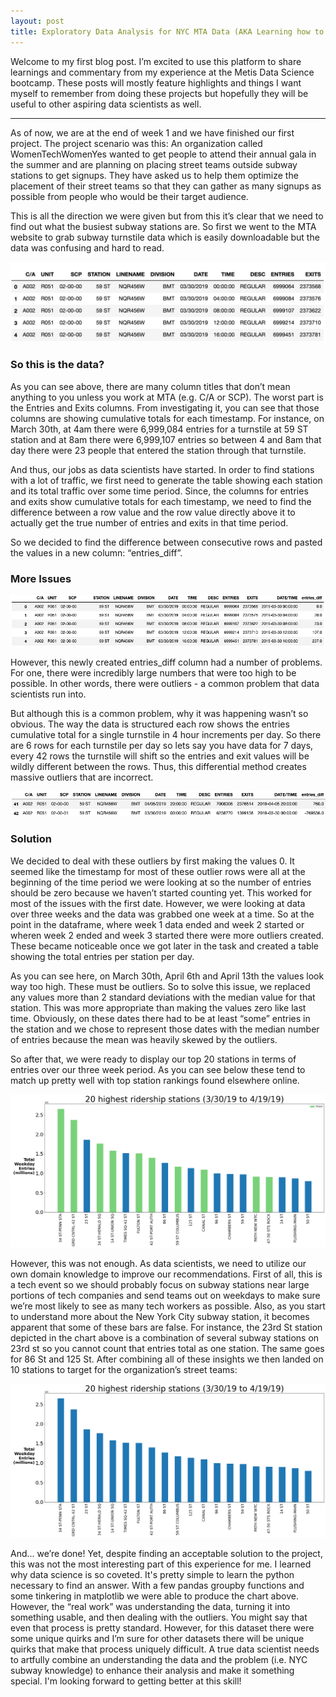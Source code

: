 ```yaml
---
layout: post
title: Exploratory Data Analysis for NYC MTA Data (AKA Learning how to deal with outliers)
---
```


Welcome to my first blog post. I’m excited to use this platform to share learnings and commentary from my experience at the Metis Data Science bootcamp. These posts will mostly feature highlights and things I want myself to remember from doing these projects but hopefully they will be useful to other aspiring data scientists as well.

-----

As of now, we are at the end of week 1 and we have finished our first project. The project scenario was this: An organization called WomenTechWomenYes wanted to get people to attend their annual gala in the summer and are planning on placing street teams outside subway stations to get signups. They have asked us to help them optimize the placement of their street teams so that they can gather as many signups as possible from people who would be their target audience. 

This is all the direction we were given but from this it’s clear that we need to find out what the busiest subway stations are. So first we went to the MTA website to grab subway turnstile data which is easily downloadable but the data was confusing and hard to read. 

![1st_image](/images/blog1_first_image.png)

### So this is the data?

As you can see above, there are many column titles that don’t mean anything to you unless you work at MTA (e.g. C/A or SCP). The worst part is the Entries and Exits columns. From investigating it, you can see that those columns are showing cumulative totals for each timestamp. For instance, on March 30th, at 4am there were 6,999,084 entries for a turnstile at 59 ST station and at 8am there were 6,999,107 entries so between 4 and 8am that day there were 23 people that entered the station through that turnstile. 

And thus, our jobs as data scientists have started. In order to find stations with a lot of traffic, we first need to generate the table showing each station and its total traffic over some time period. Since, the columns for entries and exits show cumulative totals for each timestamp, we need to find the difference between a row value and the row value directly above it to actually get the true number of entries and exits in that time period. 

So we decided to find the difference between consecutive rows and pasted the values in a new column: “entries_diff”.


### More Issues


![2nd_image](/images/blog1_second_image.png)


However, this newly created entries_diff column had a number of problems. For one, there were incredibly large numbers that were too high to be possible. In other words, there were outliers - a common problem that data scientists run into.

But although this is a common problem, why it was happening wasn’t so obvious. The way the data is structured each row shows the entries cumulative total for a single turnstile in 4 hour increments per day. So there are 6 rows for each turnstile per day so lets say you have data for 7 days, every 42 rows the turnstile will shift so the entries and exit values will be wildly different between the rows. Thus, this differential method creates massive outliers that are incorrect. 

![3rd_image](/images/blog1_third_image.png)


### Solution

We decided to deal with these outliers by first making the values 0. It seemed like the timestamp for most of these outlier rows were all at the beginning of the time period we were looking at so the number of entries should be zero because we haven’t started counting yet. This worked for most of the issues with the first date. However, we were looking at data over three weeks and the data was grabbed one week at a time. So at the point in the dataframe, where week 1 data ended and week 2 started or wheren week 2 ended and week 3 started there were more outliers created. These became noticeable once we got later in the task and created a table showing the total entries per station per day. 

As you can see here, on March 30th, April 6th and April 13th the values look way too high. These must be outliers. So to solve this issue, we replaced any values more than 2 standard deviations with the median value for that station. This was more appropriate than making the values zero like last time. Obviously, on these dates there had to be at least “some” entries in the station and we chose to represent those dates with the median number of entries because the mean was heavily skewed by the outliers.

So after that, we were ready to display our top 20 stations in terms of entries over our three week period. As you can see below these tend to match up pretty well with top station rankings found elsewhere online.

![4th_image](/images/techtop20.png)

However, this was not enough. As data scientists, we need to utilize our own domain knowledge to improve our recommendations. First of all, this is a tech event so we should probably focus on subway stations near large portions of tech companies and send teams out on weekdays to make sure we’re most likely to see as many tech workers as possible. Also, as you start to understand more about the New York City subway station, it becomes apparent that some of these bars are false. For instance, the 23rd St station depicted in the chart above is a combination of several subway stations on 23rd st so you cannot count that entries total as one station. The same goes for 86 St and 125 St. After combining all of these insights we then landed on 10 stations to target for the organization’s street teams:

![5th_image](/images/top20bar.png)

And... we’re done! Yet, despite finding an acceptable solution to the project, this was not the most interesting part of this experience for me. I learned why data science is so coveted. It's pretty simple to learn the python necessary to find an answer. With a few pandas groupby functions and some tinkering in matplotlib we were able to produce the chart above. However, the “real work” was understanding the data, turning it into something usable, and then dealing with the outliers. You might say that even that process is pretty standard. However, for this dataset there were some unique quirks and I’m sure for other datasets there will be unique quirks that make that process uniquely difficult. A true data scientist needs to artfully combine an understanding the data and the problem (i.e. NYC subway knowledge) to enhance their analysis and make it something special. I'm looking forward to getting better at this skill!
